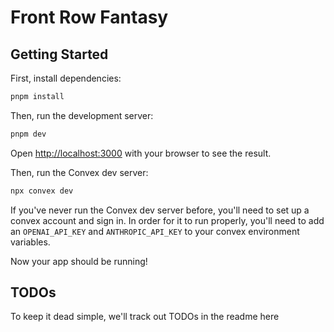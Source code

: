 # Front Row Fantasy

## Getting Started

First, install dependencies:

```bash
pnpm install
```

Then, run the development server:

```bash
pnpm dev
```

Open [http://localhost:3000](http://localhost:3000) with your browser to see the result.

Then, run the Convex dev server:

```bash
npx convex dev
```

If you've never run the Convex dev server before, you'll need to set up a convex account and sign in.
In order for it to run properly, you'll need to add an `OPENAI_API_KEY` and `ANTHROPIC_API_KEY` to your convex environment variables.

Now your app should be running!

## TODOs

To keep it dead simple, we'll track out TODOs in the readme here



